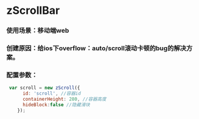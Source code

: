 # zScrollBar

### 使用场景：移动端web
### 创建原因：给ios下overflow：auto/scroll滚动卡顿的bug的解决方案。
### 配置参数：
```javascript
 var scroll = new zScroll({
      id: 'scroll', //容器id
      containerHeight: 280, //容器高度
      hideBlock:false //隐藏滑块
    });
```
